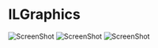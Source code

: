 ILGraphics
==========

![ScreenShot](https://raw.github.com/eul/ILGraphics/master/ILChartsDemo/ILChartsDemo/Resources/screenShotBars.png)
![ScreenShot](https://raw.github.com/eul/ILGraphics/master/ILChartsDemo/ILChartsDemo/Resources/screenShotPie.png)
![ScreenShot](https://raw.github.com/eul/ILGraphics/master/ILChartsDemo/ILChartsDemo/Resources/screenShotLine.png)
